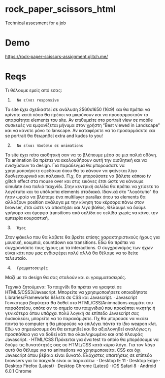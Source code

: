 # rock_paper_scissors_html
Technical assesment for a job

# Demo
https://rock-paper-scissors-assignment.glitch.me/

# Reqs
Τι θέλουμε εμείς από εσας:
1.       Να είναι responsive
To site έχει σχεδιαστεί σε ανάλυση 2560x1650 (16:9) και θα πρέπει να κρίνετε κατά πόσο θα πρέπει να μικρύνουν και να προσαρμοστούν τα απαραίτητα elements του site.
Αν επιθυμείτε στο portrait view σε mobile συσκευές να εμφανίζεται μήνυμα στον χρήστη “Best viewed in Landscape” και να κάνετε μόνο το lanscape. Αν καταφέρετε να το προσαρμόσετε και se portrait θα θεωρηθεί extra and kudos to you!

2.       Να είναι πλούσιο σε αnimations
Το site έχει retro αισθητική σαν να το βλέπουμε μέσα σε μια παλιά οθόνη. Τα animation θα πρέπει να ακολουθήσουν αυτή την αισθητική και να ενισχύσουν το design. Για παράδειγμα θα μπορούσατε να χρησιμοποιήσετε εφεδάκια όπου θα το κάνουν να φαίνεται λίγο δυσλειτουργικό και παλαιικό. Π.χ. θα μπορούσατε να βάλετε κάποιο tv glitch effect στα mouse over και στις εικόνες έτσι ώστε να κάνουμε simulate ένα παλιό παιχνίδι.
Στην κεντρική σελίδα θα πρέπει να χτίσετε το λογότυπο και τα υπόλοιπα elements σταδιακά. Ιδανικά στο "λογότυπο" θα ήταν ωραίο να βλέπαμε ένα multilayer parallax όπου τα elements θα αλλάζουν position ανάλογα με την κίνηση του κέρσορα πάνω στον browser, έτσι ώστε να αποκτήσει και λίγο βάθος.
Θέλουμε να δούμε γρήγορα και όμορφα transitions από σελίδα σε σελίδα χωρίς να κάνει την εμπειρία κουραστική.

3.       Ήχος
Στον φάκελο που θα λάβετε θα βρείτε επίσης χαρακτηριστικούς ήχους για μουσική, κουμπιά, countdown και transitions. Εδώ θα πρέπει να συγχρονίσετε τους ήχους με τα interactions.
Ο συγχρονισμός των ήχων είναι κάτι που μας ενδιαφέρει πολύ αλλά θα θέλαμε να το δείτε τελευταίο.

4.       Γραμματοσειρές
Μαζί με το design θα σας σταλούν και οι γραμματοσειρές.

Τεχνικά ζητούμενα:
Το παιχνίδι θα πρέπει να γραφτεί σε HTML5/CSS3/Javascript. Μπορείτε να χρησιμοποιήσετε οποιαδήποτε Libraries/Frameworks θέλετε σε CSS και Javascript.
·         Javascript
Γενικότερα βαρύτητα θα δοθεί στο HTML/CSS/Animnations κομμάτι του παραδοτέου, oπότε αν το σημείο του παιχνιδιού που προκύπτει νικητής ή γενικότερα όπου υπάρχει πολύ λογική σε επίπεδο Javascript σας δυσκολεύει, μπορείτε να το παρακάμψετε. Πχ θα μπορούσε να νικάει πάντα το computer ή θα μπορούσε να επιλέγει πάντα το ίδιο weapon κλπ.
Εδώ να σημειώσουμε ότι θα εκτιμηθεί και θα αξιολογηθεί αναλόγως η προσπάθεια για να δοθεί κάτι πιο ολοκληρωμένο και από πλευράς Javascript.
·         HTML/CSS
Πρόκειται για ένα test το οποίο θα μπορέσουμε να δούμε τις δυνατότητές σας σε HTML/CSS κατά κύριο λόγο. Για τον λόγο αυτό θα θέλαμε για τα animations να χρησιμοποιείται CSS και όχι Javascript όπου βέβαια είναι δυνατό.
Ελάχιστες απαιτήσεις σε επίπεδο browsers για το παιχνίδι είναι οι παρακάτω:
·         Desktop IE 11
·         Desktop Edge
·         Desktop Firefox (Latest)
·         Desktop Chrome (Latest)
·         iOS Safari 8
·         Android 6.0.1 Chrome
